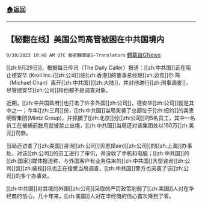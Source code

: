 ###  [:house:返回](README.md)
---


## 【秘翻在线】美国公司高管被困在中共国境内
`9/30/2023 10:46 AM UTC 秘密翻譯組G-Translators` [轉載自GNews](https://gnews.org/articles/1759950)

[[zh:9月29日]]，根据每日传讯（The Daily Caller）报道：[[zh:中共国]]正在阻止德安华 (Kroll Inc.)[[zh:公司]]驻[[zh:香港]]的董事总经理[[zh:迈克]]尔·陈（Michael Chan）离开[[zh:中共国]][[zh:大陆]]，并对他进行[[zh:刑事调查]]，尽管德安华[[zh:公司]]和他都不是调查对象。

近期，[[zh:中共国政府]]也打击了许多外国[[zh:公司]]，德安华[[zh:公司]]就是其中之一；今年[[zh:三月]]份，[[zh:中共国]]当局突袭了总部位于[[zh:纽约]]的美思明智集团(Mintz Group)，并抓捕了[[zh:北京]]分[[zh:公司]]的5名员工，其中一名员工在被捕前数月就被禁止出境，[[zh:中共国]]当局还对该集团处以150万[[zh:美元]]罚款。

当局还访查了[[zh:美国]]咨询[[zh:公司]]贝恩(Bain)[[zh:公司]]的[[zh:上海]]办事处，对该[[zh:公司]]的员工进行了审讯，并没收了手机和电脑；[[zh:中共国]]的[[zh:国家]]媒体报道称，与外国客户有业务往来的[[zh:中共国]]大型咨询[[zh:公司]]凯[[zh:威视]]讯也正在接受当局调查，[[zh:中共国]]警方也突袭了该[[zh:公司]]的多个办事处。

[[zh:中共国]]对其境的外国[[zh:公司]]采取的严厉政策削弱了[[zh:美国]]人对在华经商的信心，几十年来，[[zh:美国]]人对在华经商的信心首次降到了零。
